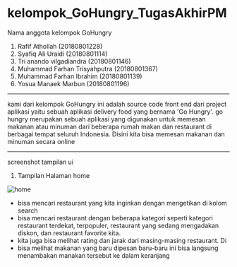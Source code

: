 # kelompok_GoHungry_TugasAkhirPM

Nama anggota kelompok GoHungry

1.	Rafif Athollah 			          (20180801228)
2.	Syafiq Ali Uraidi 			      (20180801114)
3.	Tri anando vilgadiandra     	(20180801146)
4.	Muhammad Farhan Trisyahputra 	(20180801367)
5.	Muhammad Farhan Ibrahim 	    (20180801139)
6.	Yosua Manaek Marbun 		      (20180801196)

---------------

kami dari kelompok GoHungry ini adalah source code front end dari project aplikasi yaitu sebuah aplikasi delivery food yang bernama 'Go Hungry'. go hungry merupakan sebuah aplikasi yang digunakan untuk memesan makanan atau minuman dari beberapa rumah makan dan restaurant di berbagai tempat seluruh Indonesia. Disini kita bisa memesan makanan dan minuman secara online

--------------

screenshot tampilan ui 

1. Tampilan Halaman home

![home](https://user-images.githubusercontent.com/87216883/126591472-e52bb9bc-f950-4a07-8601-5334bdaaf006.png)

- bisa mencari restaurant yang kita inginkan dengan mengetikan di kolom search 
- bisa mencari restaurant dengan beberapa kategori seperti kategori restaurant terdekat, terpopuler, restaurant yang sedang mengadakan diskon, dan restaurant favorite kita. 
- kita juga bisa melihat rating dan jarak dari masing-masing restaurant. Di 
- bisa melihat makanan yang baru dipesan baru-baru ini bisa langsung menambakan manakan tersebut ke dalam keranjang

